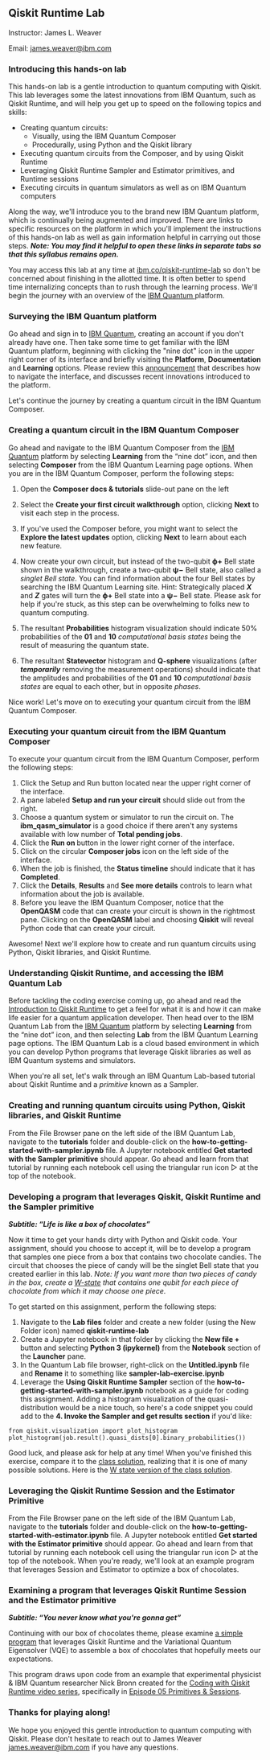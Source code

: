 ## Qiskit Runtime Lab

Instructor: James L. Weaver

Email: james.weaver@ibm.com



### Introducing this hands-on lab

This hands-on lab is a gentle introduction to quantum computing with Qiskit. This lab leverages some the latest innovations from IBM Quantum, such as Qiskit Runtime, and will help you get up to speed on the following topics and skills:

- Creating quantum circuits:
  - Visually, using the IBM Quantum Composer
  - Procedurally, using Python and the Qiskit library
- Executing quantum circuits from the Composer, and by using Qiskit Runtime
- Leveraging Qiskit Runtime Sampler and Estimator primitives, and Runtime sessions
- Executing circuits in quantum simulators as well as on IBM Quantum computers

Along the way, we'll introduce you to the brand new IBM Quantum platform, which is continually being augmented and improved. There are links to specific resources on the platform in which you'll implement the instructions of this hands-on lab as well as gain information helpful in carrying out those steps. ***Note: You may find it helpful to open these links in separate tabs so that this syllabus remains open.***

You may access this lab at any time at [ibm.co/qiskit-runtime-lab](https://ibm.co/qiskit-runtime-lab) so don't be concerned about finishing in the allotted time. It is often better to spend time internalizing concepts than to rush through the learning process. We'll begin the journey with an overview of the [IBM Quantum ](https://quantum-computing.ibm.com/)platform.



### Surveying the IBM Quantum platform

Go ahead and sign in to [IBM Quantum](https://quantum-computing.ibm.com/), creating an account if you don't already have one. Then take some time to get familiar with the IBM Quantum platform, beginning with clicking the "nine dot" icon in the upper right corner of its interface and briefly visiting the **Platform**, **Documentation** and **Learning** options. Please review this [announcement](https://docs.quantum-computing.ibm.com/announcements/product-updates/2023-08-18-new-navigation-and-application-updates) that describes how to navigate the interface, and discusses recent innovations introduced to the platform.

Let's continue the journey by creating a quantum circuit in the IBM Quantum Composer.



### Creating a quantum circuit in the IBM Quantum Composer

Go ahead and navigate to the IBM Quantum Composer from the [IBM Quantum](https://quantum-computing.ibm.com/) platform by selecting **Learning** from the “nine dot” icon, and then selecting **Composer** from the IBM Quantum Learning page options. When you are in the IBM Quantum Composer, perform the following steps:

1. Open the **Composer docs & tutorials** slide-out pane on the left
2. Select the **Create your first circuit walkthrough** option, clicking **Next** to visit each step in the process.
3. If you've used the Composer before, you might want to select the **Explore the latest updates** option, clicking **Next** to learn about each new feature.
4. Now create your own circuit, but instead of the two-qubit **ϕ+** Bell state shown in the walkthrough, create a two-qubit **ψ−** Bell state, also called a *singlet Bell state*. You can find information about the four Bell states by searching the IBM Quantum Learning site. Hint: Strategically placed ***X*** and ***Z*** gates will turn the **ϕ+** Bell state into a  **ψ−** Bell state. Please ask for help if you're stuck, as this step can be overwhelming to folks new to quantum computing.

5. The resultant **Probabilities** histogram visualization should indicate 50% probabilities of the **01** and **10** *computational basis states* being the result of measuring the quantum state.
6. The resultant **Statevector** histogram and **Q-sphere** visualizations (after ***temporarily*** removing the measurement operations) should indicate that the amplitudes and probabilities of the **01** and **10** *computational basis states* are equal to each other, but in opposite *phases*.

Nice work! Let's move on to executing your quantum circuit from the IBM Quantum Composer.



### Executing your quantum circuit from the IBM Quantum Composer

To execute your quantum circuit from the IBM Quantum Composer, perform the following steps:

1. Click the Setup and Run button located near the upper right corner of the interface.
2. A pane labeled **Setup and run your circuit** should slide out from the right. 
3. Choose a quantum system or simulator to run the circuit on. The **ibm_qasm_simulator** is a good choice if there aren't any systems available with low number of **Total pending jobs**.
4. Click the **Run on <chosen system or simulator>** button in the lower right corner of the interface.
5. Click on the circular **Composer jobs** icon on the left side of the interface. 
6. When the job is finished, the **Status timeline** should indicate that it has **Completed**.
7. Click the **Details**, **Results** and **See more details** controls to learn what information about the job is available.
8. Before you leave the IBM Quantum Composer, notice that the **OpenQASM** code that can create your circuit is shown in the rightmost pane. Clicking on the **OpenQASM** label and choosing **Qiskit** will reveal Python code that can create your circuit.

Awesome! Next we'll explore how to create and run quantum circuits using Python, Qiskit libraries, and Qiskit Runtime.



### Understanding Qiskit Runtime, and accessing the IBM Quantum Lab

Before tackling the coding exercise coming up, go ahead and read the [Introduction to Qiskit Runtime](https://docs.quantum-computing.ibm.com/start/runtime) to get a feel for what it is and how it can make life easier for a quantum application developer. Then head over to the IBM Quantum Lab from the [IBM Quantum](https://quantum-computing.ibm.com/) platform by selecting **Learning** from the “nine dot” icon, and then selecting **Lab** from the IBM Quantum Learning page options. The IBM Quantum Lab is a cloud based environment in which you can develop Python programs that leverage Qiskit libraries as well as IBM Quantum systems and simulators.

When you're all set, let's walk through an IBM Quantum Lab-based tutorial about Qiskit Runtime and a *primitive* known as a Sampler.



### Creating and running quantum circuits using Python, Qiskit libraries, and Qiskit Runtime

From the File Browser pane on the left side of the IBM Quantum Lab, navigate to the **tutorials** folder and double-click on the **how-to-getting-started-with-sampler.ipynb** file. A Jupyter notebook entitled **Get started with the Sampler primitive** should appear. Go ahead and learn from that tutorial by running each notebook cell using the triangular run icon ▷ at the top of the notebook.



### Developing a program that leverages Qiskit, Qiskit Runtime and the Sampler primitive

***Subtitle: “Life is like a box of chocolates”***

Now it time to get your hands dirty with Python and Qiskit code. Your assignment, should you choose to accept it, will be to develop a program that samples one piece from a box that contains two chocolate candies. The circuit that chooses the piece of candy will be the singlet Bell state that you created earlier in this lab. *Note: If you want more than two pieces of candy in the box, create a* [*W-state*](https://en.wikipedia.org/wiki/W_state) *that contains one qubit for each piece of chocolate from which it may choose one piece.*

To get started on this assignment, perform the following steps:

1. Navigate to the **Lab files** folder and create a new folder (using the New Folder icon) named **qiskit-runtime-lab**
2. Create a Jupyter notebook in that folder by clicking the **New file +** button and selecting **Python 3 (ipykernel)** from the **Notebook** section of the **Launcher** pane.
3. In the Quantum Lab file browser, right-click on the **Untitled.ipynb** file and **Rename** it to something like **sampler-lab-exercise.ipynb**
4. Leverage the **Using Qiskit Runtime Sampler** section of the **how-to-getting-started-with-sampler.ipynb** notebook as a guide for coding this assignment. Adding a histogram visualization of the quasi-distribution would be a nice touch, so here's a code snippet you could add to the **4. Invoke the Sampler and get results section** if you'd like:

`from qiskit.visualization import plot_histogram`
`plot_histogram(job.result().quasi_dists[0].binary_probabilities())`

Good luck, and please ask for help at any time! When you've finished this exercise, compare it to the [class solution](https://github.com/JavaFXpert/qiskit-runtime-lab/blob/main/sampler_lab_exercise_solution.ipynb), realizing that it is one of many possible solutions. Here is the [W state version of the class solution](https://github.com/JavaFXpert/qiskit-runtime-lab/blob/main/sampler_lab_exercise_w_state.ipynb).



### Leveraging the Qiskit Runtime Session and the Estimator Primitive

From the File Browser pane on the left side of the IBM Quantum Lab, navigate to the **tutorials** folder and double-click on the **how-to-getting-started-with-estimator.ipynb** file. A Jupyter notebook entitled **Get started with the Estimator primitive** should appear. Go ahead and learn from that tutorial by running each notebook cell using the triangular run icon ▷ at the top of the notebook. When you're ready, we'll look at an example program that leverages Session and Estimator to optimize a box of chocolates.



### Examining a program that leverages Qiskit Runtime Session and the Estimator primitive

***Subtitle: “You never know what you're gonna get”***

Continuing with our box of chocolates theme, please examine [a simple program](https://github.com/JavaFXpert/qiskit-runtime-lab/blob/main/estimator_lab_exercise_solution.ipynb) that leverages Qiskit Runtime and the Variational Quantum Eigensolver (VQE) to assemble a box of chocolates that hopefully meets our expectations. 

This program draws upon code from an example that experimental physicist & IBM Quantum researcher Nick Bronn created for the [Coding with Qiskit Runtime video series](https://www.youtube.com/playlist?list=PLOFEBzvs-VvqAC8DnVoLOzg2bKE4C7ARM), specifically in [Episode 05 Primitives & Sessions](https://youtu.be/yxuH8eb4MS4?si=e3trSORNjooWlQXu).



### Thanks for playing along!

We hope you enjoyed this gentle introduction to quantum computing with Qiskit. Please don't hesitate to reach out to James Weaver james.weaver@ibm.com if you have any questions.

